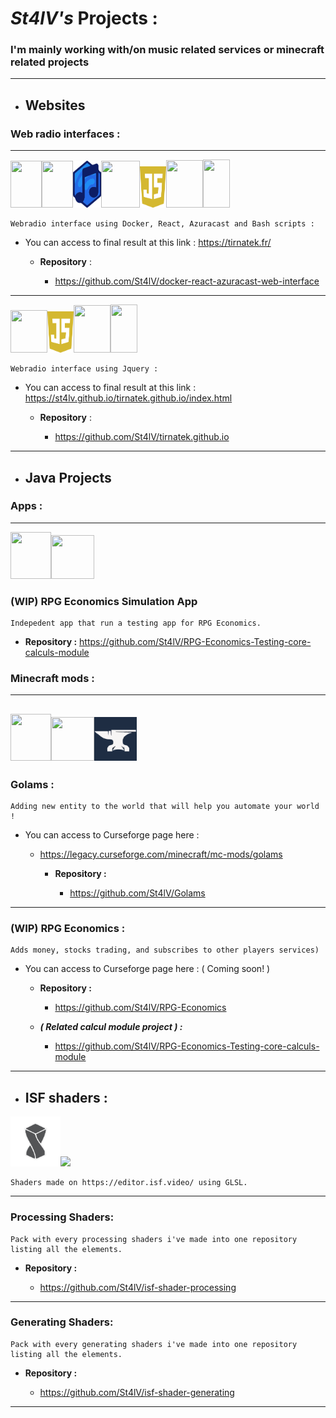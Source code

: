 
# *St4lV's* Projects :
  ### I'm mainly working with/on music related services or minecraft related projects

---
* ## Websites
 
### Web radio interfaces :

---
<img src="https://www.svgrepo.com/show/349342/docker.svg" height="75" width="50"/><img src="https://upload.wikimedia.org/wikipedia/commons/a/a7/React-icon.svg" height="75" width="50"/><img src="https://raw.githubusercontent.com/St4lV/St4lV/d6fc35f2d681664475d2b7b47352bcdb66290f61/azuracast.svg" height= "75" width= "45"><img src="https://bashlogo.com/img/symbol/svg/full_colored_dark.svg" height="75" width="62"/><img src="https://raw.githubusercontent.com/St4lV/St4lV/89a08cb52a798e5ea1942e9d740384fce9b15218/javascript-3.svg" height="66" width="42"/><img src="https://upload.wikimedia.org/wikipedia/commons/2/21/Devicon-html5-plain-wordmark.svg" height="76" width="59"/><img src="https://upload.wikimedia.org/wikipedia/commons/3/3d/CSS.3.svg" height="77" width="43"/>

    Webradio interface using Docker, React, Azuracast and Bash scripts :
    
 * You can access to final result at this link : https://tirnatek.fr/
  
    * **Repository** : 
    
        * https://github.com/St4lV/docker-react-azuracast-web-interface


---
<img src="https://www.svgrepo.com/show/452242/jquery.svg" height="68" width="59"/><img src="https://raw.githubusercontent.com/St4lV/St4lV/89a08cb52a798e5ea1942e9d740384fce9b15218/javascript-3.svg" height="66" width="42"/><img src="https://upload.wikimedia.org/wikipedia/commons/2/21/Devicon-html5-plain-wordmark.svg" height="76" width="59"/><img src="https://upload.wikimedia.org/wikipedia/commons/3/3d/CSS.3.svg" height="77" width="43"/>

    Webradio interface using Jquery :

* You can access to final result at this link : https://st4lv.github.io/tirnatek.github.io/index.html
    
    * **Repository** : 
    
        * https://github.com/St4lV/tirnatek.github.io
    
---

* ## Java Projects

### Apps :
---
<img src="https://www.svgrepo.com/show/303388/java-4-logo.svg" height="75" width="65"/><img src="https://encrypted-tbn0.gstatic.com/images?q=tbn:ANd9GcRu_H6E8CgleUYK6DRnhHFUeXfQPuGB3VzRptW97RMSSA&s" height="70" width="69"/>

### (WIP) RPG Economics Simulation App
    Indepedent app that run a testing app for RPG Economics. 

* **Repository :** https://github.com/St4lV/RPG-Economics-Testing-core-calculs-module

### Minecraft mods :
---
<img src="https://www.svgrepo.com/show/303388/java-4-logo.svg" height="75" width="65"/><img src="https://encrypted-tbn0.gstatic.com/images?q=tbn:ANd9GcRu_H6E8CgleUYK6DRnhHFUeXfQPuGB3VzRptW97RMSSA&s" height="70" width="69"/><img src="https://raw.githubusercontent.com/St4lV/St4lV/72e1d0f68c259cb73be8b0a6e8730adfea6c3625/forge%20logo.svg" height="70" width="68"/>
---
### Golams : 
    Adding new entity to the world that will help you automate your world !
 
* You can access to Curseforge page here : 

  * https://legacy.curseforge.com/minecraft/mc-mods/golams  

    * **Repository :**
    
        * https://github.com/St4lV/Golams
        
---

### (WIP) RPG Economics : 
    Adds money, stocks trading, and subscribes to other players services)
 
* You can access to Curseforge page here : ( Coming soon! )

    * **Repository :**
    
        * https://github.com/St4lV/RPG-Economics
        
    * ***( Related calcul module project ) :*** 
        * https://github.com/St4lV/RPG-Economics-Testing-core-calculs-module
        
---


* ## ISF shaders :

<img src="https://raw.githubusercontent.com/St4lV/St4lV/9b75cab36c24161952820d5e347bba60dd9fed47/isf.video.svg" height="80"/><img src="https://upload.wikimedia.org/wikipedia/commons/e/e9/Opengl-logo.svg" height="75"/>

    Shaders made on https://editor.isf.video/ using GLSL.

---

### Processing Shaders:
    Pack with every processing shaders i've made into one repository listing all the elements.
    
* **Repository :**
    
    * https://github.com/St4lV/isf-shader-processing
      
---

### Generating Shaders:
    Pack with every generating shaders i've made into one repository listing all the elements.
    
* **Repository :**
    
    * https://github.com/St4lV/isf-shader-generating
      
---
